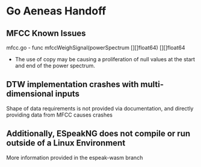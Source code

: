 # Go Aeneas Handoff

## MFCC Known Issues

mfcc.go - func mfccWeighSignal(powerSpectrum [][]float64) [][]float64
- The use of copy may be causing a proliferation of null values at the start and end of the power spectrum.

## DTW implementation crashes with multi-dimensional inputs

Shape of data requirements is not provided via documentation, and directly providing data from MFCC causes crashes 

## Additionally, ESpeakNG does not compile or run outside of a Linux Environment

More information provided in the espeak-wasm branch